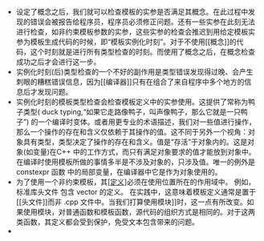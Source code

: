 - 设定了概念之后，我们就可以检查模板的实参是否满足其概念。在此过程中发现的错误会被报告给程序员，程序员必须修正问题。还有一些实参在此刻无法进行检查，如非约束模板参数的实参，这些实参的检查会推迟到用给定模板实参为模板生成代码的时候，即“模板实例化时刻”。对于不使用[[概念]]的代码，这个时刻就是进行所有类型检查的时刻。而使用了概念之后，在概念检查成功之后才会进行这一步。
- 实例化时刻(后)类型检查的一个不好的副作用是类型错误发现得过晚、会产生刺眼的糟糕错误信息，因为[[编译器]]只有在组合了来自程序中多个地方的信息后才发现问题。
- 实例化时刻的模板类型检查会检查模板定义中的实参使用。这提供了常称为鸭子类型( duck typing,“如果它走路像鸭子，叫声像鸭子，那么它就是一只鸭子”) 的一个编译时变体。或者用更专业的术语描述，我们对一些值进行操作，那么一个操作的存在和含义仅依赖于其操作的值。这不同于另外一个视角：对象具有类型，类型决定了操作的存在和含义。值是“存活”于对象内的。这是对象(如变量)在C++ 中的工作方式，而只有满足对象要求的值才能放到对象中。在编译时使用模板所做的事情多半是不涉及对象的，只涉及值。唯一的例外是 constexpr 函数 中的局部变量，在编译器中它是作为对象使用的。
- 为了使用一个非约束模板，其[[定义]](而不仅是其声明)必须在使用位置所在的作用域中。
  例如，标准库头文件 <vector> 包含 vector 的定义。
  在实践中，这意味着模板定义通常是置于[[头文件]]而非 .cpp 文件中。当我们打算使用模块]]时，这一点有所改变。如果使用模块，对普通函数和模板函数，源代码的组织方式是相同的。对于这两类函数，其定义都会受到保护，免受文本包含带来的问题。
-